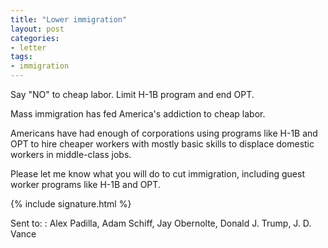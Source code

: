 ```yaml
---
title: "Lower immigration"
layout: post
categories:
- letter
tags:
- immigration
---
```


Say "NO" to cheap labor. Limit H-1B program and end OPT.

Mass immigration has fed America's addiction to cheap labor.

Americans have had enough of corporations using programs like H-1B and OPT to hire cheaper workers with mostly basic skills to displace domestic workers in middle-class jobs.

Please let me know what you will do to cut immigration, including guest worker programs like  H-1B and OPT.

{% include signature.html %}

Sent to:
: Alex Padilla, Adam Schiff, Jay Obernolte, Donald J. Trump, J. D. Vance
